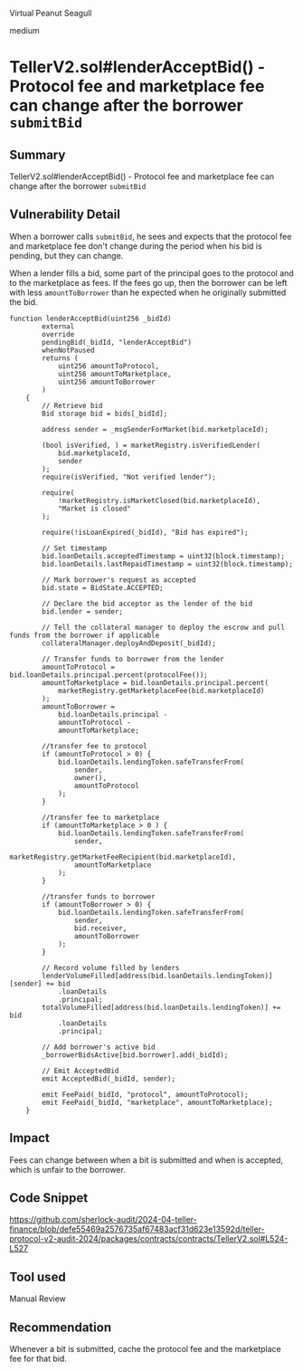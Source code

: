 Virtual Peanut Seagull

medium

# TellerV2.sol#lenderAcceptBid() - Protocol fee and marketplace fee can change after the borrower `submitBid`

## Summary
TellerV2.sol#lenderAcceptBid() - Protocol fee and marketplace fee can change after the borrower `submitBid`

## Vulnerability Detail
When a borrower calls `submitBid`, he sees and expects that the protocol fee and marketplace fee don't change during the period when his bid is pending, but they can change.

When a lender fills a bid, some part of the principal goes to the protocol and to the marketplace as fees. If the fees go up, then the borrower can be left with less `amountToBorrower` than he expected when he originally submitted the bid.

```solidity
function lenderAcceptBid(uint256 _bidId)
        external
        override
        pendingBid(_bidId, "lenderAcceptBid")
        whenNotPaused
        returns (
            uint256 amountToProtocol,
            uint256 amountToMarketplace,
            uint256 amountToBorrower
        )
    {
        // Retrieve bid
        Bid storage bid = bids[_bidId];

        address sender = _msgSenderForMarket(bid.marketplaceId);

        (bool isVerified, ) = marketRegistry.isVerifiedLender(
            bid.marketplaceId,
            sender
        );
        require(isVerified, "Not verified lender");

        require(
            !marketRegistry.isMarketClosed(bid.marketplaceId),
            "Market is closed"
        );
        
        require(!isLoanExpired(_bidId), "Bid has expired");

        // Set timestamp
        bid.loanDetails.acceptedTimestamp = uint32(block.timestamp);
        bid.loanDetails.lastRepaidTimestamp = uint32(block.timestamp);

        // Mark borrower's request as accepted
        bid.state = BidState.ACCEPTED;

        // Declare the bid acceptor as the lender of the bid
        bid.lender = sender;

        // Tell the collateral manager to deploy the escrow and pull funds from the borrower if applicable
        collateralManager.deployAndDeposit(_bidId);

        // Transfer funds to borrower from the lender
        amountToProtocol = bid.loanDetails.principal.percent(protocolFee());
        amountToMarketplace = bid.loanDetails.principal.percent(
            marketRegistry.getMarketplaceFee(bid.marketplaceId)
        );
        amountToBorrower =
            bid.loanDetails.principal -
            amountToProtocol -
            amountToMarketplace;

        //transfer fee to protocol
        if (amountToProtocol > 0) {
            bid.loanDetails.lendingToken.safeTransferFrom(
                sender,
                owner(),
                amountToProtocol
            );
        }

        //transfer fee to marketplace
        if (amountToMarketplace > 0 ) {
            bid.loanDetails.lendingToken.safeTransferFrom(
                sender,
                marketRegistry.getMarketFeeRecipient(bid.marketplaceId),
                amountToMarketplace
            );
        }

        //transfer funds to borrower
        if (amountToBorrower > 0) {
            bid.loanDetails.lendingToken.safeTransferFrom(
                sender,
                bid.receiver,
                amountToBorrower
            );
        }

        // Record volume filled by lenders
        lenderVolumeFilled[address(bid.loanDetails.lendingToken)][sender] += bid
            .loanDetails
            .principal;
        totalVolumeFilled[address(bid.loanDetails.lendingToken)] += bid
            .loanDetails
            .principal;

        // Add borrower's active bid
        _borrowerBidsActive[bid.borrower].add(_bidId);

        // Emit AcceptedBid
        emit AcceptedBid(_bidId, sender);

        emit FeePaid(_bidId, "protocol", amountToProtocol);
        emit FeePaid(_bidId, "marketplace", amountToMarketplace);
    }
```
## Impact
Fees can change between when a bit is submitted and when is accepted, which is unfair to the borrower.

## Code Snippet
https://github.com/sherlock-audit/2024-04-teller-finance/blob/defe55469a2576735af67483acf31d623e13592d/teller-protocol-v2-audit-2024/packages/contracts/contracts/TellerV2.sol#L524-L527

## Tool used
Manual Review

## Recommendation
Whenever a bit is submitted, cache the protocol fee and the marketplace fee for that bid.
